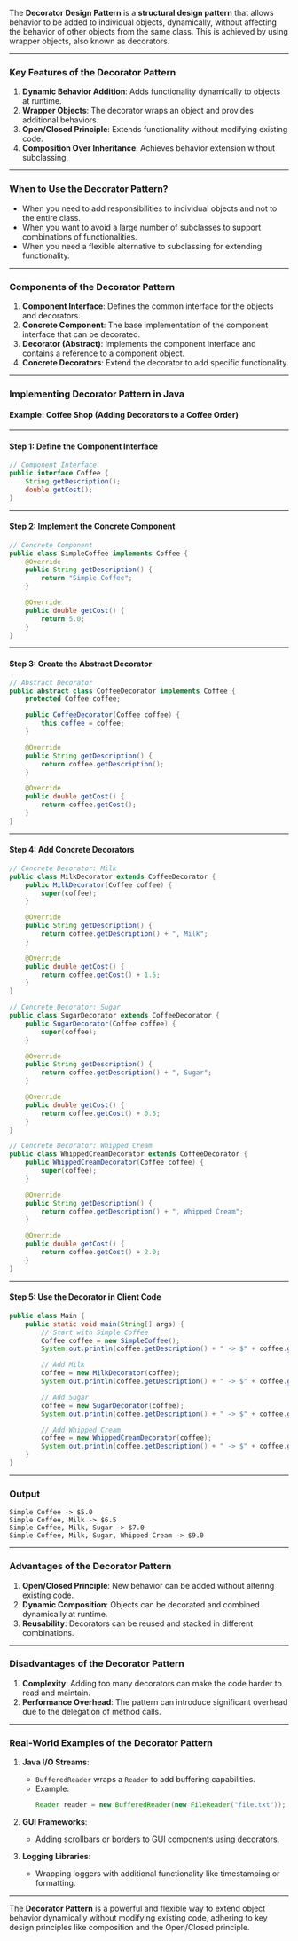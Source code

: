 The **Decorator Design Pattern** is a **structural design pattern** that allows behavior to be added to individual objects, dynamically, without affecting the behavior of other objects from the same class. This is achieved by using wrapper objects, also known as decorators.

---

### **Key Features of the Decorator Pattern**
1. **Dynamic Behavior Addition**: Adds functionality dynamically to objects at runtime.
2. **Wrapper Objects**: The decorator wraps an object and provides additional behaviors.
3. **Open/Closed Principle**: Extends functionality without modifying existing code.
4. **Composition Over Inheritance**: Achieves behavior extension without subclassing.

---

### **When to Use the Decorator Pattern?**
- When you need to add responsibilities to individual objects and not to the entire class.
- When you want to avoid a large number of subclasses to support combinations of functionalities.
- When you need a flexible alternative to subclassing for extending functionality.

---

### **Components of the Decorator Pattern**
1. **Component Interface**: Defines the common interface for the objects and decorators.
2. **Concrete Component**: The base implementation of the component interface that can be decorated.
3. **Decorator (Abstract)**: Implements the component interface and contains a reference to a component object.
4. **Concrete Decorators**: Extend the decorator to add specific functionality.

---

### **Implementing Decorator Pattern in Java**

#### Example: Coffee Shop (Adding Decorators to a Coffee Order)

---

#### **Step 1: Define the Component Interface**
```java
// Component Interface
public interface Coffee {
    String getDescription();
    double getCost();
}
```

---

#### **Step 2: Implement the Concrete Component**
```java
// Concrete Component
public class SimpleCoffee implements Coffee {
    @Override
    public String getDescription() {
        return "Simple Coffee";
    }

    @Override
    public double getCost() {
        return 5.0;
    }
}
```

---

#### **Step 3: Create the Abstract Decorator**
```java
// Abstract Decorator
public abstract class CoffeeDecorator implements Coffee {
    protected Coffee coffee;

    public CoffeeDecorator(Coffee coffee) {
        this.coffee = coffee;
    }

    @Override
    public String getDescription() {
        return coffee.getDescription();
    }

    @Override
    public double getCost() {
        return coffee.getCost();
    }
}
```

---

#### **Step 4: Add Concrete Decorators**
```java
// Concrete Decorator: Milk
public class MilkDecorator extends CoffeeDecorator {
    public MilkDecorator(Coffee coffee) {
        super(coffee);
    }

    @Override
    public String getDescription() {
        return coffee.getDescription() + ", Milk";
    }

    @Override
    public double getCost() {
        return coffee.getCost() + 1.5;
    }
}

// Concrete Decorator: Sugar
public class SugarDecorator extends CoffeeDecorator {
    public SugarDecorator(Coffee coffee) {
        super(coffee);
    }

    @Override
    public String getDescription() {
        return coffee.getDescription() + ", Sugar";
    }

    @Override
    public double getCost() {
        return coffee.getCost() + 0.5;
    }
}

// Concrete Decorator: Whipped Cream
public class WhippedCreamDecorator extends CoffeeDecorator {
    public WhippedCreamDecorator(Coffee coffee) {
        super(coffee);
    }

    @Override
    public String getDescription() {
        return coffee.getDescription() + ", Whipped Cream";
    }

    @Override
    public double getCost() {
        return coffee.getCost() + 2.0;
    }
}
```

---

#### **Step 5: Use the Decorator in Client Code**
```java
public class Main {
    public static void main(String[] args) {
        // Start with Simple Coffee
        Coffee coffee = new SimpleCoffee();
        System.out.println(coffee.getDescription() + " -> $" + coffee.getCost());

        // Add Milk
        coffee = new MilkDecorator(coffee);
        System.out.println(coffee.getDescription() + " -> $" + coffee.getCost());

        // Add Sugar
        coffee = new SugarDecorator(coffee);
        System.out.println(coffee.getDescription() + " -> $" + coffee.getCost());

        // Add Whipped Cream
        coffee = new WhippedCreamDecorator(coffee);
        System.out.println(coffee.getDescription() + " -> $" + coffee.getCost());
    }
}
```

---

### **Output**
```
Simple Coffee -> $5.0
Simple Coffee, Milk -> $6.5
Simple Coffee, Milk, Sugar -> $7.0
Simple Coffee, Milk, Sugar, Whipped Cream -> $9.0
```

---

### **Advantages of the Decorator Pattern**
1. **Open/Closed Principle**: New behavior can be added without altering existing code.
2. **Dynamic Composition**: Objects can be decorated and combined dynamically at runtime.
3. **Reusability**: Decorators can be reused and stacked in different combinations.

---

### **Disadvantages of the Decorator Pattern**
1. **Complexity**: Adding too many decorators can make the code harder to read and maintain.
2. **Performance Overhead**: The pattern can introduce significant overhead due to the delegation of method calls.

---

### **Real-World Examples of the Decorator Pattern**
1. **Java I/O Streams**:
   - `BufferedReader` wraps a `Reader` to add buffering capabilities.
   - Example:
     ```java
     Reader reader = new BufferedReader(new FileReader("file.txt"));
     ```

2. **GUI Frameworks**:
   - Adding scrollbars or borders to GUI components using decorators.

3. **Logging Libraries**:
   - Wrapping loggers with additional functionality like timestamping or formatting.

---

The **Decorator Pattern** is a powerful and flexible way to extend object behavior dynamically without modifying existing code, adhering to key design principles like composition and the Open/Closed principle.